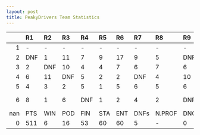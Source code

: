 ```yaml
---
layout: post 
title: PeakyDrivers Team Statistics
--- 
```


|     | R1   | R2   | R3   | R4   | R5   | R6   | R7   | R8     | R9   | R10   | R11   | R12   | Points   | Pos           |
|----:|:-----|:-----|:-----|:-----|:-----|:-----|:-----|:-------|:-----|:------|:------|:------|:---------|:--------------|
|   1 | -    | -    | -    | -    | -    | -    | -    | -      | -    | -     | -     | -     | 55.0     | 7.0           |
|   2 | DNF  | 1    | 11   | 7    | 9    | 17   | 9    | 5      | DNF  | 2     | 11    | 9     | 102.0    | 3.0           |
|   3 | 2    | DNF  | 10   | 4    | 4    | 7    | 6    | 7      | 6    | 2     | 7     | 6     | 116.0    | 4.0           |
|   4 | 6    | 11   | DNF  | 5    | 2    | 2    | DNF  | 4      | 10   | 2     | 1     | 4     | 126.0    | 4.0           |
|   5 | 4    | 3    | 2    | 5    | 1    | 5    | 6    | 5      | 6    | 1     | 8     | 13    | 112.0    | 3.0           |
|   6 | 8    | 1    | 6    | DNF  | 1    | 2    | 4    | 2      | DNF  | 4     | 6     | 9     | nan      | Peaky Drivers |
| nan | PTS  | WIN  | POD  | FIN  | STA  | ENT  | DNFs | N.PROF | DNQ  | %FIN  | PPR   | BST   | CHA      | RNK           |
|   0 | 511  | 6    | 16   | 53   | 60   | 60   | 5    | -      | 0    | 88.3  | 8.52  | 1     | 1        | 3             |